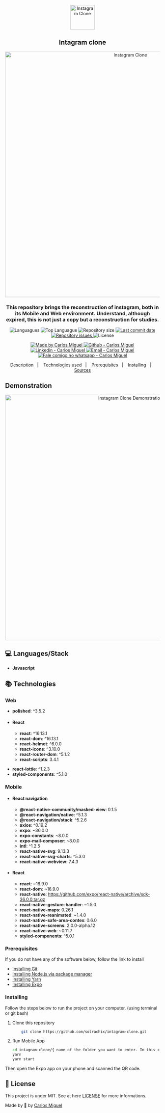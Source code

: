 
<div  align="center">
	<img  alt="Instagram Clone"  src="https://github.com/solrachix/instagram-clone/blob/master/assets/logo.png?raw=true"  width="80px"  />
	<h2  align="center">Intagram clone</h2>
	<img  alt="Instagram Clone"  src="https://github.com/solrachix/instagram-clone/blob/master/assets/Web.png?raw=true"  width="800px"/>
</div>

<h3  align="center" >
This repository brings the reconstruction of instagram, both in its Mobile and Web environment. Understand, although expired, this is not just a copy but a reconstruction for <b>studies</b>.
</h3>

<p  align="center">
	<img  alt="Languagues"  src="https://img.shields.io/github/languages/count/solrachix/instagram-clone">
	<img  alt="Top Languague"  src="https://img.shields.io/github/languages/top/solrachix/instagram-clone">
	<img  alt="Repository size"  src="https://img.shields.io/github/repo-size/solrachix/instagram-clone">
	<a  href="https://github.com/solrachix/instagram-clone/commits/master">
		<img  alt="Last commit date"  src="https://img.shields.io/github/last-commit/solrachix/instagram-clone">
	</a>
	<a  href="https://github.com/solrachix/instagram-clone/issues">
		<img  alt="Repository issues"  src="https://img.shields.io/github/issues/solrachix/instagram-clone">
	</a>
	<img  alt="License"  src="https://img.shields.io/github/license/solrachix/instagram-clone">
</p>

<p  align="center">
	<a  href="https://github.com/solrachix"  target="_blank">
		<img  alt="Made by Carlos Miguel"  src="https://img.shields.io/badge/made%20by-Carlos_Miguel-informational">
	</a>	
<a  href="https://github.com/solrachix"  target="_blank" >
	<img  alt="Github - Carlos Miguel"  src="https://img.shields.io/badge/Github--%23F8952D?style=social&logo=github">
</a>
<a  href="https://www.linkedin.com/in/carlos-miguel-380413197/"  target="_blank" >
<img  alt="Linkedin - Carlos Miguel"  src="https://img.shields.io/badge/Linkedin--%23F8952D?style=social&logo=linkedin">
</a>
<a  href="mailto:carlos.miguel.oliveira.17@gmail.com"  target="_blank" >
<img  alt="Email - Carlos Miguel"  src="https://img.shields.io/badge/Email--%23F8952D?style=social&logo=gmail">
</a>
<a  href="https://api.whatsapp.com/send?phone=5511969027401"
target="_blank" >
<img  alt="Fale comigo no whatsapp - Carlos Miguel"  src="https://img.shields.io/badge/Whatsapp--%23F8952D?style=social&logo=whatsapp">
</a>
</p>

  

<p  align="center">
<a  href="#description">Description</a>&nbsp;&nbsp;&nbsp;|&nbsp;&nbsp;&nbsp;
<a  href="#technologies-used">Technologies used</a>&nbsp;&nbsp;&nbsp;|&nbsp;&nbsp;&nbsp;
<a  href="#prerequisites">Prerequisites</a>&nbsp;&nbsp;&nbsp;|&nbsp;&nbsp;&nbsp;
<a  href="#installing">Installing</a>&nbsp;&nbsp;&nbsp;|&nbsp;&nbsp;&nbsp;
<a  href="#sources">Sources</a>
</p>

  

## Demonstration

<p  align="center">
<img  alt="Instagram Clone Demonstration"  src="https://github.com/solrachix/instagram-clone/blob/master/assets/demonstration.gif?raw=true"  width="800px" />
</p>

  

## :computer: Languages/Stack

- **Javascript**

## :books: Technologies

### Web
* **polished**: ^3.5.2
- #### React
	* **react**:  ^16.13.1
	* **react-dom**:  ^16.13.1
	* **react-helmet**:  ^6.0.0
	* **react-icons**:  ^3.10.0
	* **react-router-dom**:  ^5.1.2
	* **react-scripts**:  3.4.1
* **react-lottie**:  ^1.2.3
* **styled-components**:  ^5.1.0

### Mobile
- #### React navigation
	* **@react-native-community/masked-view**: 0.1.5
	* **@react-navigation/native**: ^5.1.3
	* **@react-navigation/stack**: ^5.2.6
	* **axios**: ^0.19.2
	* **expo**: ~36.0.0
	* **expo-constants**: ~8.0.0
	* **expo-mail-composer**: ~8.0.0
	* **intl**: ^1.2.5
	* **react-native-svg**: 9.13.3
	* **react-native-svg-charts**: ^5.3.0
	* **react-native-webview**: 7.4.3

- #### React
	* **react**: ~16.9.0
	* **react-dom**: ~16.9.0
	* **react-native**: https://github.com/expo/react-native/archive/sdk-36.0.0.tar.gz
	* **react-native-gesture-handler**: ~1.5.0
	* **react-native-maps**: 0.26.1
	* **react-native-reanimated**: ~1.4.0
	* **react-native-safe-area-contex**: 0.6.0
	* **react-native-screens**: 2.0.0-alpha.12
	* **react-native-web**: ~0.11.7
	* **styled-components**: ^5.0.1  

### Prerequisites
If you do not have any of the software below, follow the link to install
- [Installing Git](https://git-scm.com/downloads)
- [Installing Node.js via package manager](https://nodejs.org/en/download/package-manager/)
- [Installing Yarn](https://yarnpkg.com/en/docs/install#debian-stable)
- [Installing Expo](https://facebook.github.io/react-native/docs/getting-started)

### Installing
Follow the steps below to run the project on your computer. (using terminal or git bash)
1. Clone this repository
	```bash
		git clone https://github.com/solrachix/intagram-clone.git
	```

3. Run Mobile App
	```bash
	cd intagram-clone/{ name of the folder you want to enter. In this case, there is Mobile, Web }
	yarn
	yarn start
	```
Then open the Expo app on your phone and scanned the QR code.

## :memo: License
This project is under MIT. See at here [LICENSE](/LICENSE) for more informations.

Made by :blue_heart: by [Carlos Miguel](https://github.com/solrachix)
